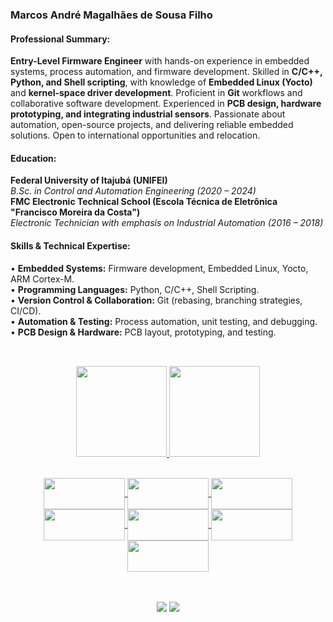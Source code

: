 ### Marcos André Magalhães de Sousa Filho

#### Professional Summary:
   __Entry-Level Firmware Engineer__ with hands-on experience in embedded systems, process automation, and firmware development. 
   Skilled in __C/C++, Python, and Shell scripting__, with knowledge of __Embedded Linux (Yocto)__ and __kernel-space driver development__.
   Proficient in __Git__ workflows and collaborative software development. Experienced in __PCB design, hardware prototyping, and integrating 
   industrial sensors__. Passionate about automation, open-source projects, and delivering reliable embedded solutions. Open to international opportunities and relocation.

#### Education:
__Federal University of Itajubá (UNIFEI)__ <br>
_B.Sc. in Control and Automation Engineering (2020 – 2024)_ <br>
__FMC Electronic Technical School (Escola Técnica de Eletrônica "Francisco Moreira da Costa")__ <br>
_Electronic Technician with emphasis on Industrial Automation (2016 – 2018)_ <br>

#### Skills & Technical Expertise:
• __Embedded Systems:__ Firmware development, Embedded Linux, Yocto, ARM Cortex-M.<br>
• __Programming Languages:__ Python, C/C++, Shell Scripting.<br>
• __Version Control & Collaboration:__ Git (rebasing, branching strategies, CI/CD).<br>
• __Automation & Testing:__ Process automation, unit testing, and debugging.<br>
• __PCB Design & Hardware:__ PCB layout, prototyping, and testing.<br>
##

<div>
  <p align="center"><br> 
  <a href="https://github.com/marcosandremsfilho">
  <img height="145em" src="https://github-readme-stats.vercel.app/api?username=marcosandremsfilho&show_icons=true&theme=dark&include_all_commits=true&count_private=true"/>
  <img height="145em" src="https://github-readme-stats.vercel.app/api/top-langs/?username=marcosandremsfilho&layout=compact&langs_count=7&theme=dark"/>
</div>
  
  <div align="center" style="display: inline_block"><br>
   <img align="center" height="50" width="130" src="https://cdn.jsdelivr.net/gh/devicons/devicon/icons/arduino/arduino-original-wordmark.svg">
  <img align="center" height="50" width="130" src="https://cdn.jsdelivr.net/gh/devicons/devicon/icons/c/c-original.svg">
  <img align="center" height="50" width="130" src="https://cdn.jsdelivr.net/gh/devicons/devicon/icons/cplusplus/cplusplus-original.svg">
   <img align="center" height="50" width="130" src="https://cdn.jsdelivr.net/gh/devicons/devicon/icons/python/python-original-wordmark.svg">
   <img align="center" height="50" width="130" src="https://cdn.jsdelivr.net/gh/devicons/devicon@latest/icons/bash/bash-original.svg">
   <img align="center" height="50" width="130" src="https://cdn.jsdelivr.net/gh/devicons/devicon@latest/icons/linux/linux-original.svg">
   <img align="center" height="50" width="130" src="https://cdn.jsdelivr.net/gh/devicons/devicon@latest/icons/ubuntu/ubuntu-original.svg">
</div>
  
  ##
 
<p align="center"><br> 
   <a href = "mailto:eng.marcosandresousa@gmail.com"><img align="center" src="https://img.shields.io/badge/Gmail-D14836?style=for-the-badge&logo=gmail&logoColor=white" target="_blank"></a>
   <a href="https://www.linkedin.com/in/marcos-andré-magalhães-de-sousa-filho-06437218b/" target="_blank"><img align="center" src="https://img.shields.io/badge/LinkedIn-0077B5?style=for-the-badge&logo=linkedin&logoColor=white" target="_blank"></a> 

    
 </div>
</p>

<p align="center"> 
